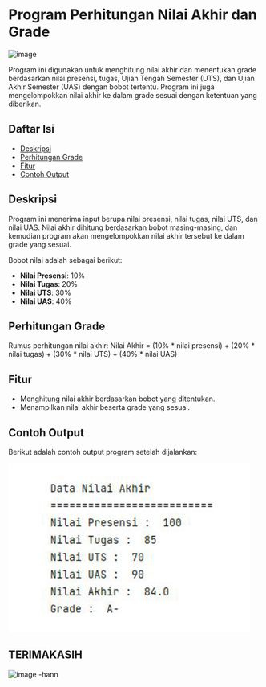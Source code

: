 # Program Perhitungan Nilai Akhir dan Grade

![image](https://github.com/user-attachments/assets/a4f9c45b-3e38-4c8b-8ccb-5a3548dce7c6)


Program ini digunakan untuk menghitung nilai akhir dan menentukan grade berdasarkan nilai presensi, tugas, Ujian Tengah Semester (UTS), dan Ujian Akhir Semester (UAS) dengan bobot tertentu. Program ini juga mengelompokkan nilai akhir ke dalam grade sesuai dengan ketentuan yang diberikan.

## Daftar Isi
- [Deskripsi](#deskripsi)
- [Perhitungan Grade](#perhitungan-grade)
- [Fitur](#fitur)
- [Contoh Output](#contoh-output)
  

## Deskripsi

Program ini menerima input berupa nilai presensi, nilai tugas, nilai UTS, dan nilai UAS. Nilai akhir dihitung berdasarkan bobot masing-masing, dan kemudian program akan mengelompokkan nilai akhir tersebut ke dalam grade yang sesuai.

Bobot nilai adalah sebagai berikut:
- **Nilai Presensi**: 10%
- **Nilai Tugas**: 20%
- **Nilai UTS**: 30%
- **Nilai UAS**: 40%

## Perhitungan Grade
Rumus perhitungan nilai akhir:
Nilai Akhir = (10% * nilai presensi) + (20% * nilai tugas) + (30% * nilai UTS) + (40% * nilai UAS)


## Fitur

- Menghitung nilai akhir berdasarkan bobot yang ditentukan.
- Menampilkan nilai akhir beserta grade yang sesuai.

## Contoh Output
 Berikut adalah contoh output program setelah dijalankan:

![Contoh Output Program](output-ifelse.PNG "Contoh Output Program")

## TERIMAKASIH
![image](https://github.com/user-attachments/assets/11f4819a-8829-466e-b660-8b0c5380bb7e)
-hann



